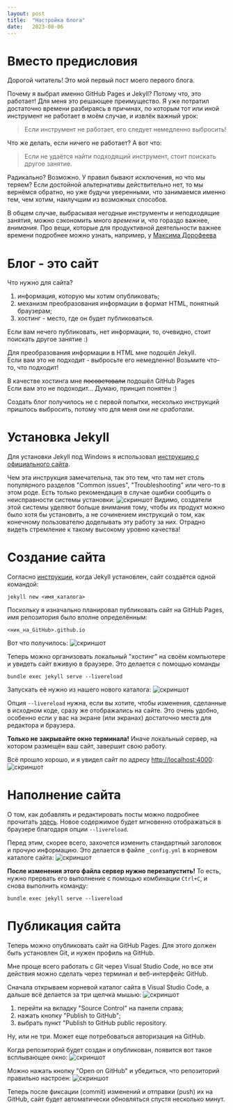 ```yaml
---
layout: post
title:  "Настройка блога"
date:   2023-08-06
---
```

# Вместо предисловия
Дорогой читатель! Это мой первый пост моего первого блога.

Почему я выбрал именно GitHub Pages и Jekyll?
Потому что, это работает!
Для меня это решающее преимущество.
Я уже потратил достаточно времени разбираясь в причинах,
по которым тот или иной инструмент не работает в моём случае,
и извлёк важный урок:

> Если инструмент не работает, его следует немедленно выбросить!

Что же делать, если ничего не работает?
А вот что:

> Если не удаётся найти подходящий инструмент, стоит поискать другое занятие.

Радикально? Возможно.
У правил бывают исключения, но что мы теряем?
Если достойной альтернативы действительно нет, то мы вернёмся обратно,
но уже будучи уверенными, что занимаемся именно тем, чем хотим,
наилучшим из возможных способов.

В общем случае, выбрасывая негодные инструменты и неподходящие занятия,
можно сэкономить много *времени* и, что гораздо важнее, *внимания*.
Про вещи, которые для продуктивной деятельности важнее времени подробнее можно
узнать, например, у
[Максима Дорофеева](https://www.youtube.com/watch?v=5iVPjmcvhFo)


# Блог - это сайт
Что нужно для сайта?
  
 1. информация, которую мы хотим опубликовать;
 2. механизм преобразования информации в формат HTML, понятный браузерам;
 3. хостинг - место, где он будет публиковаться.

Если вам нечего публиковать, нет информации,
то, очевидно, стоит поискать другое занятие :)

Для преобразования информации в HTML мне подошёл Jekyll. \
Если вам это не подходит - выбросьте его немедленно!
Возьмите что-то, что подходит!

В качестве хостинга мне <s>посоветовали</s> подошёл GitHub Pages \
Если вам это не подоходит...
Думаю, принцип понятен :)

Создать блог получилось не с первой попытки,
несколько инструкций пришлось выбросить,
потому что для меня они *не сработали*.


# Установка Jekyll
Для установки Jekyll под Windows я использовал
[инструкцию с официального сайта](https://jekyllrb.com/docs/installation/windows/).

Чем эта инструкция замечательна, так это тем, что там нет столь популярного
разделов "Common issues", "Troubleshooting" или чего-то в этом роде.
Есть только рекомендация в случае ошибки
сообщить о неисправности системы установки:
![скриншот](/assets/jekyll-install-issue.png)
Видимо, создатели этой системы уделяют больше внимания тому,
чтобы их продукт можно было хотя бы установить,
а не сочинением инструкций о том, как конечному пользователю
доделывать эту работу за них.
Отрадно видеть стремление к такому высокому уровню качества!


# Создание сайта
Согласно [инструкции](https://jekyllrb.com/docs/),
когда Jekyll установлен, сайт создаётся одной командой:
```
jekyll new <имя_каталога>
```
Поскольку я изначально планировал публиковать сайт на GitHub Pages,
имя репозитория было вполне определённым:
```
<ник_на_GitHub>.github.io
```
Вот что получилось:
![скриншот](/assets/jekyll-new.png)

Теперь можно организовать локальный "хостинг" на своём компьютере
и увидеть сайт вживую в браузере.
Это делается с помощью команды
```
bundle exec jekyll serve --livereload
```
Запускать её нужно из нашего нового каталога:
![скриншот](/assets/jekyll-new-serve.png)

Опция `--livereload` нужна, если вы хотите, чтобы изменения,
сделанные в исходном коде, сразу же отображались на сайте.
Это очень удобно, особенно если у вас на экране (или экранах)
достаточно места для редактора и браузера.

**Только не закрывайте окно терминала!**
Иначе локальный сервер, на котором размещён ваш сайт, завершит свою работу.

Всё прошло хорошо, и я увидел сайт по адресу
[http://localhost:4000](http://localhost:4000):
![скриншот](/assets/jekyll-site-in-browser.png)


# Наполнение сайта
О том, как добавлять и редактировать посты можно подробнее прочитать
[здесь](https://jekyllrb.com/docs/posts/).
Новое содержимое будет мгновенно отображаться в браузере
благодаря опции `--livereload`.

Перед этим, скорее всего, захочется изменить стандартный заголовок
и прочую информацию.
Это делается в файле `_config.yml` в корневом каталоге сайта:
![скриншот](/assets/jekyll-config.png)

**После изменения этого файла сервер нужно перезапустить!**
То есть, нужно прервать его выполнение с помощью комбинации `Ctrl+C`,
и снова выполнить команду:
```
bundle exec jekyll serve --livereload
```


# Публикация сайта
Теперь можно опубликовать сайт на GitHub Pages.
Для этого должен быть установлен Git, и нужен профиль на GitHub.

Мне проще всего работать с Git через Visual Studio Code,
но все эти действия можно сделать через терминал и веб-интерфейс GitHub.

Сначала открываем корневой каталог сайта в Visual Studio Code,
а дальше всё делается за три щелчка мышью:
![скриншот](/assets/vscode-publish.png)
 1. перейти на вкладку "Source Control" на панели справа;
 2. нажать кнопку "Publish to GitHub";
 3. выбрать пункт "Publish to GitHub public repository.

Ну, или не три.
Может еще потребоваться авторизация на GitHub.

Когда репозиторий будет создан и опубликован,
появится вот такое всплывающее окно:
![скриншот](/assets/github-success.png)

Можно нажать кнопку "Open on GitHub" и убедиться,
что репозиторий правильно настроен:
![скриншот](/assets/github-pages.png)

Теперь после фиксации (commit) изменений и отправки (push) их на GitHub,
сайт будет автоматически обновляться спустя несколько минут.
